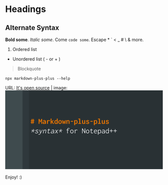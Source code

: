 # Headings

Alternate Syntax
----------------

**Bold some**. *Italic some*. Come `code some`.
Escape \* \` \< \_ \# \\ & more.

1. Ordered list

- Unordered list ( - or + )

> Blockquote

```
npx markdown-plus-plus --help
```

URL: [It's open source][1] | image: ![2][]

[1]: https://github.com/Edditoria/markdown-plus-plus
[2]: ../docs/images/markdown-plus-plus-social-preview.png

<!-- Welcome comments, issue and pull request -->

Enjoy! :)
